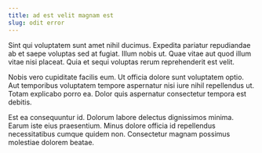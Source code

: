 ```yaml
---
title: ad est velit magnam est
slug: odit error
---
```


Sint qui voluptatem sunt amet nihil ducimus. Expedita pariatur repudiandae ab et saepe voluptas sed at fugiat. Illum nobis ut. Quae vitae aut quod illum vitae nisi placeat. Quia et sequi voluptas rerum reprehenderit est velit.

Nobis vero cupiditate facilis eum. Ut officia dolore sunt voluptatem optio. Aut temporibus voluptatem tempore aspernatur nisi iure nihil repellendus ut. Totam explicabo porro ea. Dolor quis aspernatur consectetur tempora est debitis.

Est ea consequuntur id. Dolorum labore delectus dignissimos minima. Earum iste eius praesentium. Minus dolore officia id repellendus necessitatibus cumque quidem non. Consectetur magnam possimus molestiae dolorem beatae.
